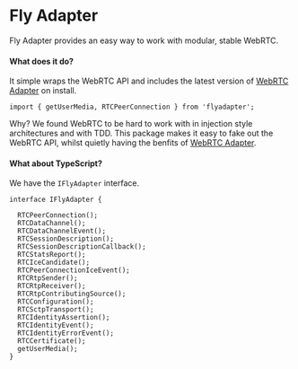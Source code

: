 # Fly Adapter

Fly Adapter provides an easy way to work with modular, stable WebRTC.

#### What does it do? 
It simple wraps the WebRTC API and includes the latest version of [WebRTC Adapter](https://github.com/webrtc/adapter) on install. 

```
import { getUserMedia, RTCPeerConnection } from 'flyadapter';

```

Why? We found WebRTC to be hard to work with in injection style architectures and with TDD. 
This package makes it easy to fake out the WebRTC API, whilst quietly having the benfits of [WebRTC Adapter](https://github.com/webrtc/adapter).

#### What about TypeScript?
We have the `IFlyAdapter` interface.
```
interface IFlyAdapter {
    
  RTCPeerConnection();
  RTCDataChannel();
  RTCDataChannelEvent();
  RTCSessionDescription(); 
  RTCSessionDescriptionCallback();
  RTCStatsReport();
  RTCIceCandidate(); 
  RTCPeerConnectionIceEvent();
  RTCRtpSender(); 
  RTCRtpReceiver();
  RTCRtpContributingSource(); 
  RTCConfiguration();
  RTCSctpTransport();
  RTCIdentityAssertion();
  RTCIdentityEvent();
  RTCIdentityErrorEvent();
  RTCCertificate();
  getUserMedia();
}

```
